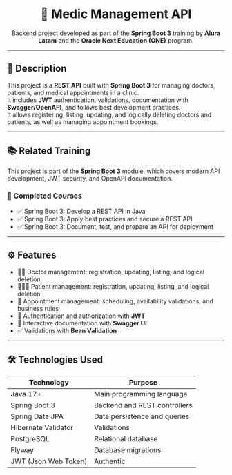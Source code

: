 <h1 align="center">🏥 Medic Management API</h1>

<p align="center">
  Backend project developed as part of the <strong>Spring Boot 3</strong> training by <strong>Alura Latam</strong> and the <strong>Oracle Next Education (ONE)</strong> program.
</p>

---

## 📘 Description

This project is a **REST API** built with **Spring Boot 3** for managing doctors, patients, and medical appointments in a clinic.  
It includes **JWT** authentication, validations, documentation with **Swagger/OpenAPI**, and follows best development practices.  
It allows registering, listing, updating, and logically deleting doctors and patients, as well as managing appointment bookings.

---

## 📚 Related Training

This project is part of the **Spring Boot 3** module, which covers modern API development, JWT security, and OpenAPI documentation.

### 🧩 Completed Courses

- ✅ Spring Boot 3: Develop a REST API in Java  
- ✅ Spring Boot 3: Apply best practices and secure a REST API  
- ✅ Spring Boot 3: Document, test, and prepare an API for deployment  

---

## ⚙️ Features

- 👨‍⚕️ Doctor management: registration, updating, listing, and logical deletion  
- 🧑‍🤝‍🧑 Patient management: registration, updating, listing, and logical deletion  
- 📅 Appointment management: scheduling, availability validations, and business rules  
- 🔑 Authentication and authorization with **JWT**  
- 📝 Interactive documentation with **Swagger UI**  
- ✅ Validations with **Bean Validation**  

---

## 🛠️ Technologies Used

| Technology | Purpose |
|------------|---------|
| Java 17+   | Main programming language |
| Spring Boot 3 | Backend and REST controllers |
| Spring Data JPA | Data persistence and queries |
| Hibernate Validator | Validations |
| PostgreSQL | Relational database |
| Flyway | Database migrations |
| JWT (Json Web Token) | Authentic

